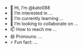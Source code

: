 - 👋 Hi, I’m @kato088
- 👀 I’m interested in ...
- 🌱 I’m currently learning ...
- 💞️ I’m looking to collaborate on ...
- 📫 How to reach me ...
- 😄 Pronouns: ...
- ⚡ Fun fact: ...

<!---
kato088/kato088 is a ✨ special ✨ repository because its `README.md` (this file) appears on your GitHub profile.
You can click the Preview link to take a look at your changes.
--->
